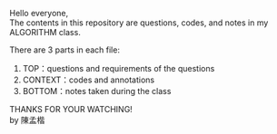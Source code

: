 Hello everyone,  
The contents in this repository are questions, codes, and notes in my ALGORITHM class.

There are 3 parts in each file:
1. TOP：questions and requirements of the questions
2. CONTEXT：codes and annotations
3. BOTTOM：notes taken during the class

THANKS FOR YOUR WATCHING!  
by 陳孟楷
